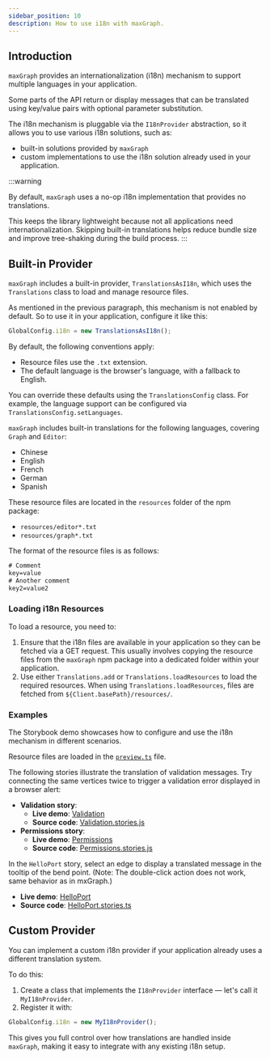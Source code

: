 ```yaml
---
sidebar_position: 10
description: How to use i18n with maxGraph.
---
```


## Introduction

`maxGraph` provides an internationalization (i18n) mechanism to support multiple languages in your application.

Some parts of the API return or display messages that can be translated using key/value pairs with optional parameter substitution.

The i18n mechanism is pluggable via the `I18nProvider` abstraction, so it allows you to use various i18n solutions, such as:
- built-in solutions provided by `maxGraph`
- custom implementations to use the i18n solution already used in your application.

:::warning

By default, `maxGraph` uses a no-op i18n implementation that provides no translations.

This keeps the library lightweight because not all applications need internationalization.
Skipping built-in translations helps reduce bundle size and improve tree-shaking during the build process.
:::

## Built-in Provider

`maxGraph` includes a built-in provider, `TranslationsAsI18n`, which uses the `Translations` class to load and manage resource files.

As mentioned in the previous paragraph, this mechanism is not enabled by default. So to use it in your application, configure it like this:
```javascript
GlobalConfig.i18n = new TranslationsAsI18n();
```

By default, the following conventions apply:
- Resource files use the `.txt` extension.
- The default language is the browser's language, with a fallback to English.

You can override these defaults using the `TranslationsConfig` class. For example, the language support can be configured via `TranslationsConfig.setLanguages`.

`maxGraph` includes built-in translations for the following languages, covering `Graph` and `Editor`:
- Chinese
- English
- French
- German
- Spanish

These resource files are located in the `resources` folder of the npm package:
- `resources/editor*.txt`
- `resources/graph*.txt`

The format of the resource files is as follows:
```txt
# Comment
key=value
# Another comment
key2=value2
```


### Loading i18n Resources

To load a resource, you need to:
1. Ensure that the i18n files are available in your application so they can be fetched via a GET request. This usually involves copying the resource files from the `maxGraph` npm package into a dedicated folder within your application.
2. Use either `Translations.add` or `Translations.loadResources` to load the required resources. When using `Translations.loadResources`, files are fetched from `${Client.basePath}/resources/`.

### Examples

The Storybook demo showcases how to configure and use the i18n mechanism in different scenarios.

Resource files are loaded in the [`preview.ts`](https://github.com/maxGraph/maxGraph/blob/main/packages/html/.storybook/preview.ts) file.

The following stories illustrate the translation of validation messages. Try connecting the same vertices twice to trigger a validation error displayed in a browser alert:
- **Validation story**:
  - **Live demo**: [Validation](https://maxgraph.github.io/maxGraph/demo/?path=/story/misc-validation--default)
  - **Source code**: [Validation.stories.js](https://github.com/maxGraph/maxGraph/blob/main/packages/html/stories/Validation.stories.js)
- **Permissions story**:
  - **Live demo**: [Permissions](https://maxgraph.github.io/maxGraph/demo/?path=/story/misc-permissions--default)
  - **Source code**: [Permissions.stories.js](https://github.com/maxGraph/maxGraph/blob/main/packages/html/stories/Permissions.stories.js)

In the `HelloPort` story, select an edge to display a translated message in the tooltip of the bend point. (Note: The double-click action does not work, same behavior as in mxGraph.)
- **Live demo**: [HelloPort](https://maxgraph.github.io/maxGraph/demo/?path=/story/misc-helloport--default)
- **Source code**: [HelloPort.stories.ts](https://github.com/maxGraph/maxGraph/blob/main/packages/html/stories/HelloPort.stories.ts)


## Custom Provider

You can implement a custom i18n provider if your application already uses a different translation system.

To do this:

1. Create a class that implements the `I18nProvider` interface — let's call it `MyI18nProvider`.
2. Register it with:

```js
GlobalConfig.i18n = new MyI18nProvider();
```

This gives you full control over how translations are handled inside `maxGraph`, making it easy to integrate with any existing i18n setup.
